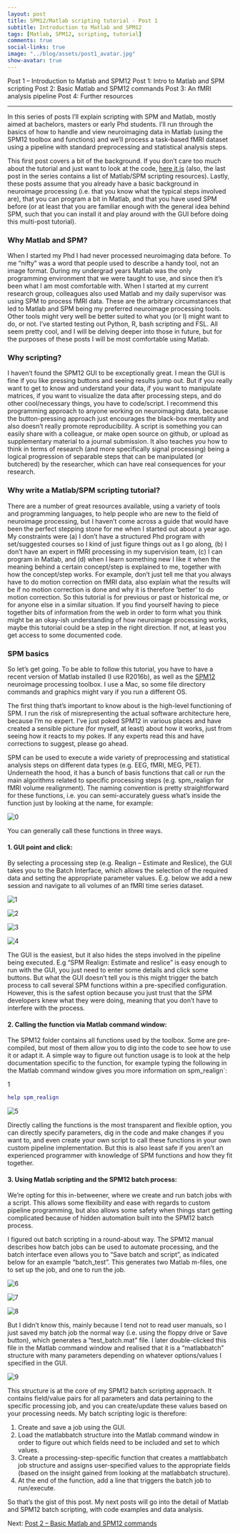```yaml
---
layout: post
title: SPM12/Matlab scripting tutorial - Post 1
subtitle: Introduction to Matlab and SPM12
tags: [Matlab, SPM12, scripting, tutorial]
comments: true
social-links: true
image: "../blog/assets/post1_avatar.jpg"
show-avatar: true
---
```


Post 1 – Introduction to Matlab and SPM12
Post 1: Intro to Matlab and SPM scripting
Post 2: Basic Matlab and SPM12 commands
Post 3: An fMRI analysis pipeline
Post 4: Further resources

---

In this series of posts I’ll explain scripting with SPM and Matlab, mostly aimed at bachelors, masters or early Phd students. I’ll run through the basics of how to handle and view neuroimaging data in Matlab (using the SPM12 toolbox and functions) and we’ll process a task-based fMRI dataset using a pipeline with standard preprocessing and statistical analysis steps.

This first post covers a bit of the background. If you don’t care too much about the tutorial and just want to look at the code, [here it is](https://github.com/jsheunis/matlab-spm-scripts-jsh/blob/master/spm_batchScriptingExample_jsh.m) (also, the last post in the series contains a list of Matlab/SPM scripting resources). Lastly, these posts assume that you already have a basic background in neuroimage processing (i.e. that you know what the typical steps involved are), that you can program a bit in Matlab, and that you have used SPM before (or at least that you are familiar enough with the general idea behind SPM, such that you can install it and play around with the GUI before doing this multi-post tutorial).

### Why Matlab and SPM?

When I started my Phd I had never processed neuroimaging data before. To me “nifty” was a word that people used to describe a handy tool, not an image format. During my undergrad years Matlab was the only programming environment that we were taught to use, and since then it’s been what I am most comfortable with. When I started at my current research group, colleagues also used Matlab and my daily supervisor was using SPM to process fMRI data. These are the arbitrary circumstances that led to Matlab and SPM being my preferred neuroimage processing tools. Other tools might very well be better suited to what you (or I) might want to do, or not. I’ve started testing out Python, R, bash scripting and FSL. All seem pretty cool, and I will be delving deeper into those in future, but for the purposes of these posts I will be most comfortable using Matlab.

### Why scripting?

I haven’t found the SPM12 GUI to be exceptionally great. I mean the GUI is fine if you like pressing buttons and seeing results jump out. But if you really want to get to know and understand your data, if you want to manipulate matrices, if you want to visualize the data after processing steps, and do other cool/necessary things, you have to code/script. I recommend this programming approach to anyone working on neuroimaging data, because the button-pressing approach just encourages the black-box mentality and also doesn’t really promote reproducibility. A script is something you can easily share with a colleague, or make open source on github, or upload as supplementary material to a journal submission. It also teaches you how to think in terms of research (and more specifically signal processing) being a logical progression of separable steps that can be manipulated (or butchered) by the researcher, which can have real consequences for your research.

### Why write a Matlab/SPM scripting tutorial?

There are a number of great resources available, using a variety of tools and programming languages, to help people who are new to the field of neuroimage processing, but I haven’t come across a guide that would have been the perfect stepping stone for me when I started out about a year ago. My constraints were (a) I don’t have a structured Phd program with set/suggested courses so I kind of just figure things out as I go along, (b) I don’t have an expert in fMRI processing in my supervision team, (c) I can program in Matlab, and (d) when I learn something new I like it when the meaning behind a certain concept/step is explained to me, together with how the concept/step works. For example, don’t just tell me that you always have to do motion correction on fMRI data, also explain what the results will be if no motion correction is done and why it is therefore ‘better’ to do motion correction. So this tutorial is for previous or past or historical me, or for anyone else in a similar situation. If you find yourself having to piece together bits of information from the web in order to form what you think might be an okay-ish understanding of how neuroimage processing works, maybe this tutorial could be a step in the right direction. If not, at least you get access to some documented code.

### SPM basics

So let’s get going. To be able to follow this tutorial, you have to have a recent version of Matlab installed (I use R2016b), as well as the [SPM12](https://www.fil.ion.ucl.ac.uk/spm/software/download/) neuroimage processing toolbox. I use a Mac, so some file directory commands and graphics might vary if you run a different OS.

The first thing that’s important to know about is the high-level functioning of SPM. I run the risk of misrepresenting the actual software architecture here, because I’m no expert. I’ve just poked SPM12 in various places and have created a sensible picture (for myself, at least) about how it works, just from seeing how it reacts to my pokes. If any experts read this and have corrections to suggest, please go ahead.

SPM can be used to execute a wide variety of preprocessing and statistical analysis steps on different data types (e.g. EEG, fMRI, MEG, PET). Underneath the hood, it has a bunch of basis functions that call or run the main algorithms related to specific processing steps (e.g. spm_realign for fMRI volume realignment). The naming convention is pretty straightforward for these functions, i.e. you can semi-accurately guess what’s inside the function just by looking at the name, for example:

![0](../blog/assets/0-functions.png)

You can generally call these functions in three ways.

#### 1. GUI point and click:

By selecting a processing step (e.g. Realign – Estimate and Reslice), the GUI takes you to the Batch Interface, which allows the selection of the required data and setting the appropriate parameter values. E.g. below we add a new session and navigate to all volumes of an fMRI time series dataset.

![1](../blog/assets/1-open-spm-1200x677.png)

![2](../blog/assets/2-select-relaign-1200x672.png)

![3](../blog/assets/3-select-new-session-1200x676.png)

![4](../blog/assets/4-add-data-1200x677.png)


The GUI is the easiest, but it also hides the steps involved in the pipeline being executed. E.g “SPM Realign: Estimate and reslice” is easy enough to run with the GUI, you just need to enter some details and click some buttons. But what the GUI doesn’t tell you is this might trigger the batch process to call several SPM functions within a pre-specified configuration. However, this is the safest option because you just trust that the SPM developers knew what they were doing, meaning that you don’t have to interfere with the process.

#### 2. Calling the function via Matlab command window:
The SPM12 folder contains all functions used by the toolbox. Some are pre-compiled, but most of them allow you to dig into the code to see how to use it or adapt it. A simple way to figure out function usage is to look at the help documentation specific to the function, for example typing the following in the Matlab command window gives you more information on spm_realign`:

1
```matlab
help spm_realign
```

![5](../blog/assets/5-spm_realign-help-1200x629.png)

Directly calling the functions is the most transparent and flexible option, you can directly specify parameters, dig in the code and make changes if you want to, and even create your own script to call these functions in your own custom pipeline implementation. But this is also least safe if you aren’t an experienced programmer with knowledge of SPM functions and how they fit together.

#### 3. Using Matlab scripting and the SPM12 batch process:

We’re opting for this in-betweener, where we create and run batch jobs with a script. This allows some flexibility and ease with regards to custom pipeline programming, but also allows some safety when things start getting complicated because of hidden automation built into the SPM12 batch process.

I figured out batch scripting in a round-about way. The SPM12 manual describes how batch jobs can be used to automate processing, and the batch interface even allows you to “Save batch and script”, as indicated below for an example “batch_test”. This generates two Matlab m-files, one to set up the job, and one to run the job.

![6](../blog/assets/6-save-batch-and-script.png)

![7](../blog/assets/7-script-1200x675.png)

![8](../blog/assets/8-job-1200x676.png)


But I didn’t know this, mainly because I tend not to read user manuals, so I just saved my batch job the normal way (i.e. using the floppy drive or Save button), which generates a “test_batch.mat” file. I later double-clicked this file in the Matlab command window and realised that it is a “matlabbatch” structure with many parameters depending on whatever options/values I specified in the GUI.

![9](../blog/assets/9-matlabbatch-1200x675.png)

This structure is at the core of my SPM12 batch scripting approach. It contains field/value pairs for all parameters and data pertaining to the specific processing job, and you can create/update these values based on your processing needs. My batch scripting logic is therefore:

1. Create and save a job using the GUI.
2. Load the matlabbatch structure into the Matlab command window in order to figure out which fields need to be included and set to which values.
3. Create a processing-step-specific function that creates a mattlabbatch job structure and assigns user-specified values to the appropriate fields (based on the insight gained from looking at the matlabbatch structure).
4. At the end of the function, add a line that triggers the batch job to run/execute.

So that’s the gist of this post. My next posts will go into the detail of Matlab and SPM12 batch scripting, with code examples and data analysis.

Next: [Post 2 – Basic Matlab and SPM12 commands]()